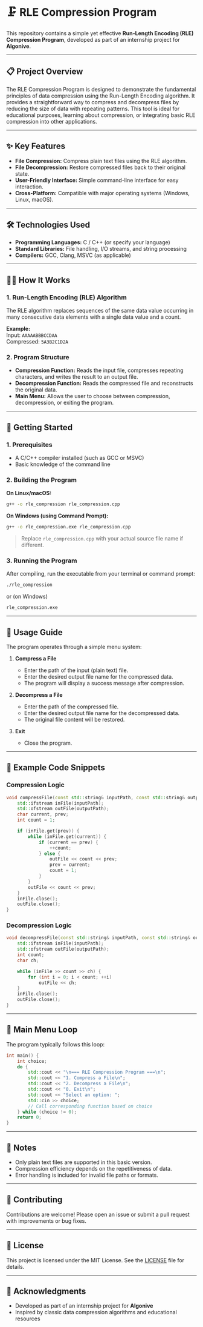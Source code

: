# 🗜️ RLE Compression Program

This repository contains a simple yet effective **Run-Length Encoding (RLE) Compression Program**, developed as part of an internship project for **Algonive**.

---

## 📋 Project Overview

The RLE Compression Program is designed to demonstrate the fundamental principles of data compression using the Run-Length Encoding algorithm. It provides a straightforward way to compress and decompress files by reducing the size of data with repeating patterns. This tool is ideal for educational purposes, learning about compression, or integrating basic RLE compression into other applications.

---

## ✨ Key Features

- **File Compression:** Compress plain text files using the RLE algorithm.
- **File Decompression:** Restore compressed files back to their original state.
- **User-Friendly Interface:** Simple command-line interface for easy interaction.
- **Cross-Platform:** Compatible with major operating systems (Windows, Linux, macOS).

---

## 🛠️ Technologies Used

- **Programming Languages:** C / C++ (or specify your language)
- **Standard Libraries:** File handling, I/O streams, and string processing
- **Compilers:** GCC, Clang, MSVC (as applicable)

---

## 🧑‍💻 How It Works

### 1. Run-Length Encoding (RLE) Algorithm

The RLE algorithm replaces sequences of the same data value occurring in many consecutive data elements with a single data value and a count.

**Example:**  
Input: `AAAAABBBCCDAA`  
Compressed: `5A3B2C1D2A`

### 2. Program Structure

- **Compression Function:** Reads the input file, compresses repeating characters, and writes the result to an output file.
- **Decompression Function:** Reads the compressed file and reconstructs the original data.
- **Main Menu:** Allows the user to choose between compression, decompression, or exiting the program.

---

## 🚀 Getting Started

### 1. Prerequisites

- A C/C++ compiler installed (such as GCC or MSVC)
- Basic knowledge of the command line

### 2. Building the Program

**On Linux/macOS:**

```sh
g++ -o rle_compression rle_compression.cpp
```

**On Windows (using Command Prompt):**

```sh
g++ -o rle_compression.exe rle_compression.cpp
```

> Replace `rle_compression.cpp` with your actual source file name if different.

### 3. Running the Program

After compiling, run the executable from your terminal or command prompt:

```sh
./rle_compression
```
or (on Windows)
```sh
rle_compression.exe
```

---

## 📂 Usage Guide

The program operates through a simple menu system:

1. **Compress a File**
   - Enter the path of the input (plain text) file.
   - Enter the desired output file name for the compressed data.
   - The program will display a success message after compression.

2. **Decompress a File**
   - Enter the path of the compressed file.
   - Enter the desired output file name for the decompressed data.
   - The original file content will be restored.

3. **Exit**
   - Close the program.

---

## 📜 Example Code Snippets

### Compression Logic

```cpp
void compressFile(const std::string& inputPath, const std::string& outputPath) {
    std::ifstream inFile(inputPath);
    std::ofstream outFile(outputPath);
    char current, prev;
    int count = 1;

    if (inFile.get(prev)) {
        while (inFile.get(current)) {
            if (current == prev) {
                ++count;
            } else {
                outFile << count << prev;
                prev = current;
                count = 1;
            }
        }
        outFile << count << prev;
    }
    inFile.close();
    outFile.close();
}
```

### Decompression Logic

```cpp
void decompressFile(const std::string& inputPath, const std::string& outputPath) {
    std::ifstream inFile(inputPath);
    std::ofstream outFile(outputPath);
    int count;
    char ch;

    while (inFile >> count >> ch) {
        for (int i = 0; i < count; ++i)
            outFile << ch;
    }
    inFile.close();
    outFile.close();
}
```

---

## 🧭 Main Menu Loop

The program typically follows this loop:

```cpp
int main() {
    int choice;
    do {
        std::cout << "\n=== RLE Compression Program ===\n";
        std::cout << "1. Compress a File\n";
        std::cout << "2. Decompress a File\n";
        std::cout << "0. Exit\n";
        std::cout << "Select an option: ";
        std::cin >> choice;
        // Call corresponding function based on choice
    } while (choice != 0);
    return 0;
}
```

---

## 📝 Notes

- Only plain text files are supported in this basic version.
- Compression efficiency depends on the repetitiveness of data.
- Error handling is included for invalid file paths or formats.

---

## 🤝 Contributing

Contributions are welcome! Please open an issue or submit a pull request with improvements or bug fixes.

---

## 📄 License

This project is licensed under the MIT License. See the [LICENSE](LICENSE) file for details.

---

## 🙏 Acknowledgments

- Developed as part of an internship project for **Algonive**
- Inspired by classic data compression algorithms and educational resources
